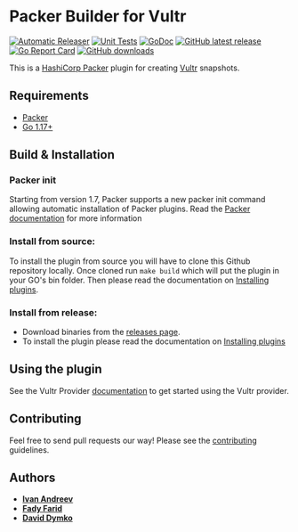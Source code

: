 # Packer Builder for Vultr

[![Automatic Releaser](https://github.com/vultr/packer-plugin-vultr/actions/workflows/release.yml/badge.svg?branch=master)](https://github.com/vultr/packer-plugin-vultr/actions/workflows/release.yml)
[![Unit Tests](https://github.com/vultr/packer-plugin-vultr/actions/workflows/unit-tests.yml/badge.svg)](https://github.com/vultr/packer-plugin-vultr/actions/workflows/unit-tests.yml)
[![GoDoc](https://godoc.org/github.com/vultr/packer-builder-vultr?status.svg)](https://godoc.org/github.com/vultr/packer-builder-vultr/vultr)
[![GitHub latest release](https://img.shields.io/github/release/vultr/packer-builder-vultr.svg)](https://github.com/vultr/packer-builder-vultr/releases)
[![Go Report Card](https://goreportcard.com/badge/github.com/vultr/packer-builder-vultr)](https://goreportcard.com/report/github.com/vultr/packer-builder-vultr)
[![GitHub downloads](https://img.shields.io/github/downloads/vultr/packer-builder-vultr/total.svg)](https://github.com/vultr/packer-builder-vultr/releases)


This is a [HashiCorp Packer](https://www.packer.io/) plugin for creating [Vultr](https://www.vultr.com/) snapshots.

## Requirements
* [Packer](https://www.packer.io/intro/getting-started/install.html)
* [Go 1.17+](https://golang.org/doc/install)

## Build & Installation

### Packer init
Starting from version 1.7, Packer supports a new packer init command allowing automatic installation of Packer plugins. Read the [Packer documentation](https://www.packer.io/docs/commands/init) for more information

### Install from source:

To install the plugin from source you will have to clone this Github repository locally. Once cloned run `make build` which will put the plugin in your GO's bin folder.
Then please read the documentation on [Installing plugins](https://www.packer.io/docs/plugins#installing-plugins).

### Install from release:

* Download binaries from the [releases page](https://github.com/vultr/packer-builder-vultr/releases).
* To install the plugin please read the documentation on [Installing plugins](https://www.packer.io/docs/plugins#installing-plugins)

## Using the plugin
See the Vultr Provider [documentation](docs/builders/vultr.mdx) to get started using the Vultr provider.

## Contributing
Feel free to send pull requests our way! Please see the [contributing](CONTRIBUTING.md) guidelines.

## Authors
* [**Ivan Andreev**](https://github.com/ivandeex)
* [**Fady Farid**](https://github.com/afady)
* [**David Dymko**](https://github.com/ddymko)
